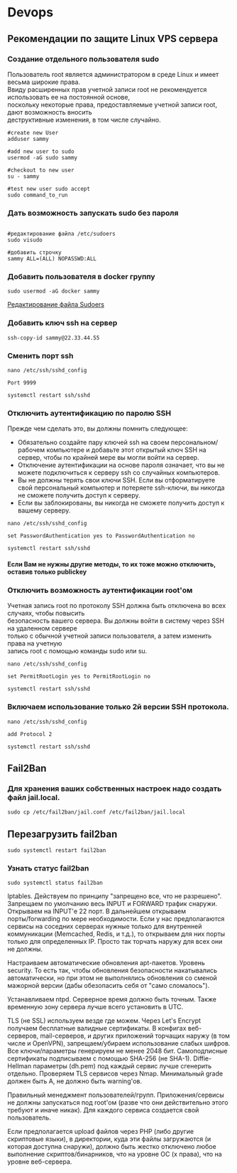 # Devops

## Рекомендации по защите Linux VPS сервера

### Создание отдельного пользователя sudo
Пользователь root является администратором в среде Linux и имеет весьма широкие права.  
Ввиду расширенных прав учетной записи root не рекомендуется использовать ее на постоянной основе,  
поскольку некоторые права, предоставляемые учетной записи root, дают возможность вносить  
деструктивные изменения, в том числе случайно.  
```
#create new User
adduser sammy

#add new user to sudo
usermod -aG sudo sammy

#checkout to new user
su - sammy

#test new user sudo accept
sudo command_to_run
```

### Дать возможность запускать sudo без пароля
```

#редактирование файла /etc/sudoers
sudo visudo 

#добавить строчку
sammy ALL=(ALL) NOPASSWD:ALL

```

### Добавить пользователя в docker группу
```
sudo usermod -aG docker sammy
```

[Редактирование файла Sudoers](https://www.digitalocean.com/community/tutorials/how-to-edit-the-sudoers-file-ru)  

### Добавить ключ ssh на сервер
```
ssh-copy-id sammy@22.33.44.55
```

### Сменить порт ssh
```
nano /etc/ssh/sshd_config

Port 9999

systemctl restart ssh/sshd
```

### Отключить аутентификацию по паролю SSH
Прежде чем сделать это, вы должны помнить следующее:
- Обязательно создайте пару ключей ssh на своем персональном/рабочем компьютере и добавьте этот открытый ключ SSH на сервер, чтобы по крайней мере вы могли войти на сервер.
- Отключение аутентификации на основе пароля означает, что вы не можете подключиться к серверу ssh со случайных компьютеров.
- Вы не должны терять свои ключи SSH. Если вы отформатируете свой персональный компьютер и потеряете ssh-ключи, вы никогда не сможете получить доступ к серверу.
- Если вы заблокированы, вы никогда не сможете получить доступ к вашему серверу.
```
nano /etc/ssh/sshd_config

set PasswordAuthentication yes to PasswordAuthentication no

systemctl restart ssh/sshd
```

#### Если Вам не нужны другие методы, то их тоже можно отключить, оставив только publickey

### Отключить возможность аутентификации root'ом
Учетная запись root по протоколу SSH должна быть отключена во всех случаях, чтобы повысить  
безопасность вашего сервера. Вы должны войти в систему через SSH на удаленном сервере  
только с обычной учетной записи пользователя, а затем изменить права на учетную  
запись root с помощью команды sudo или su.  
```
nano /etc/ssh/sshd_config

set PermitRootLogin yes to PermitRootLogin no

systemctl restart ssh/sshd
```

### Включаем использование только 2й версии SSH протокола.
```
nano /etc/ssh/sshd_config

add Protocol 2

systemctl restart ssh/sshd
```

## Fail2Ban

### Для хранения ваших собственных настроек надо создать файл jail.local.
```
sudo cp /etc/fail2ban/jail.conf /etc/fail2ban/jail.local
```

## Перезагрузить fail2ban
```
sudo systemctl restart fail2ban
```

### Узнать статус fail2ban
```
sudo systemctl status fail2ban
```



Iptables. Действуем по принципу "запрещено все, что не разрешено". Запрещаем по умолчанию весь INPUT и FORWARD трафик снаружи. Открываем на INPUT'е 22 порт. В дальнейшем открываем порты/forwarding по мере необходимости. Если у нас предполагаются сервисы на соседних серверах нужные только для внутренней коммуникации (Memcached, Redis, и т.д.), то открываем для них порты только для определенных IP. Просто так торчать наружу для всех они не должны.  

Настраиваем автоматические обновления apt-пакетов. Уровень security. То есть так, чтобы обновления безопасности накатывались автоматически, но при этом не выполнялись обновления со сменой мажорной версии (дабы обезопасить себя от "само сломалось").  

Устанавливаем ntpd. Серверное время должно быть точным. Также временную зону сервера лучше всего установить в UTC.  

TLS (не SSL) используем везде где можем. Через Let's Encrypt получаем бесплатные валидные сертификаты. В конфигах веб-серверов, mail-серверов, и других приложений торчащих наружу (в том числе и OpenVPN), запрещаем/убираем использование слабых шифров. Все ключи/параметры генерируем не менее 2048 бит. Самоподписные сертификаты подписываем с помощью SHA-256 (не SHA-1). Diffie-Hellman параметры (dh.pem) под каждый сервис лучше сгенерить отдельно. Проверяем TLS сервисов через Nmap. Минимальный grade должен быть A, не должно быть warning'ов.  

Правильный менеджмент пользователей/групп. Приложения/сервисы не должны запускаться под root'ом (разве что они действительно этого требуют и иначе никак). Для каждого сервиса создается свой пользователь.  

Если предполагается upload файлов через PHP (либо другие скриптовые языки), в директории, куда эти файлы загружаются (и которая доступна снаружи), должно быть жестко отключено любое выполнение скриптов/бинарников, что на уровне ОС (x права), что на уровне веб-сервера.  